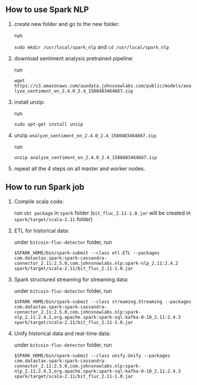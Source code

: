 ## **How to use Spark NLP**

  1.  create new folder and go to the new folder:
  
      run 
      
      ```sudo mkdir /usr/local/spark_nlp``` and ```cd /usr/local/spark_nlp```
      
  2.  download sentiment analysis pretrained pipeline:
  
      run 
      
      ```wget https://s3.amazonaws.com/auxdata.johnsnowlabs.com/public/models/analyze_sentiment_en_2.4.0_2.4_1580483464667.zip```
      
  3.  install unzip:
  
      run 
      
      ```sudo apt-get install unzip```
      
  4.  unzip ```analyze_sentiment_en_2.4.0_2.4_1580483464667.zip```:
  
      run 
      
      ```unzip analyze_sentiment_en_2.4.0_2.4_1580483464667.zip```
      
  5.  repeat all the 4 steps on all master and worker nodes.
  
  

## **How to run Spark job**

  1.  Compile scala code: 
  
      run ```sbt package``` in ```spark``` folder (```bit_fluc_2.11-1.0.jar``` will be created in ```spark/target/scala-2.11``` folder)

  2.  ETL for historical data:
  
      under ```bitcoin-fluc-detector``` folder, run
  
      ```$SPARK_HOME/bin/spark-submit --class etl.ETL --packages com.datastax.spark:spark-cassandra-connector_2.11:2.5.0,com.johnsnowlabs.nlp:spark-nlp_2.11:2.4.2 spark/target/scala-2.11/bit_fluc_2.11-1.0.jar```
      
  3.  Spark structured streaming for streaming data:
  
      under ```bitcoin-fluc-detector``` folder, run
  
      ```$SPARK_HOME/bin/spark-submit --class streaming.Streaming --packages com.datastax.spark:spark-cassandra-connector_2.11:2.5.0,com.johnsnowlabs.nlp:spark-nlp_2.11:2.4.2,org.apache.spark:spark-sql-kafka-0-10_2.11:2.4.3 spark/target/scala-2.11/bit_fluc_2.11-1.0.jar```
      
  4.  Unify historical data and real-time data:
  
      under ```bitcoin-fluc-detector``` folder, run
  
      ```$SPARK_HOME/bin/spark-submit --class unify.Unify --packages com.datastax.spark:spark-cassandra-connector_2.11:2.5.0,com.johnsnowlabs.nlp:spark-nlp_2.11:2.4.2,org.apache.spark:spark-sql-kafka-0-10_2.11:2.4.3 spark/target/scala-2.11/bit_fluc_2.11-1.0.jar```
